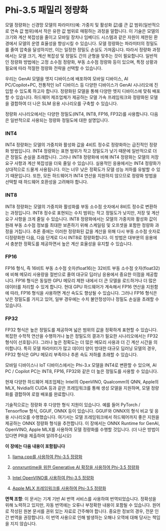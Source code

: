 # **Phi-3.5 패밀리 정량화**

모델 정량화는 신경망 모델의 파라미터(예: 가중치 및 활성화 값)를 큰 값 범위(일반적으로 연속 값 범위)에서 작은 유한 값 범위로 매핑하는 과정을 말합니다. 이 기술은 모델의 크기와 계산 복잡성을 줄이고 모바일 장치나 임베디드 시스템과 같은 자원이 제한된 환경에서 모델의 운영 효율성을 향상시킬 수 있습니다. 모델 정량화는 파라미터의 정밀도를 줄여 압축을 달성하지만, 이는 일정한 정밀도 손실도 가져옵니다. 따라서 정량화 과정에서는 모델 크기, 계산 복잡성 및 정밀도 간의 균형을 맞추는 것이 필요합니다. 일반적인 정량화 방법에는 고정 소수점 정량화, 부동 소수점 정량화 등이 있으며, 특정 상황과 필요에 따라 적절한 정량화 전략을 선택할 수 있습니다.

우리는 GenAI 모델을 엣지 디바이스에 배포하여 모바일 디바이스, AI PC/Copilot+PC, 전통적인 IoT 디바이스 등 다양한 디바이스가 GenAI 시나리오에 진입할 수 있도록 하고자 합니다. 정량화된 모델을 통해 다양한 엣지 디바이스에 맞춰 배포할 수 있습니다. 하드웨어 제조업체가 제공하는 모델 가속 프레임워크와 정량화된 모델을 결합하여 더 나은 SLM 응용 시나리오를 구축할 수 있습니다.

정량화 시나리오에서는 다양한 정밀도(INT4, INT8, FP16, FP32)를 사용합니다. 다음은 일반적으로 사용되는 정량화 정밀도에 대한 설명입니다.

### **INT4**

INT4 정량화는 모델의 가중치와 활성화 값을 4비트 정수로 정량화하는 급진적인 정량화 방법입니다. INT4 정량화는 표현 범위가 작고 정밀도가 낮기 때문에 일반적으로 더 큰 정밀도 손실을 초래합니다. 그러나 INT8 정량화에 비해 INT4 정량화는 모델의 저장 요구 사항과 계산 복잡성을 더욱 줄일 수 있습니다. 실용적인 응용에서는 INT4 정량화가 상대적으로 드물게 사용됩니다. 이는 너무 낮은 정확도가 모델 성능 저하를 유발할 수 있기 때문입니다. 또한, 모든 하드웨어가 INT4 연산을 지원하지 않으므로 정량화 방법을 선택할 때 하드웨어 호환성을 고려해야 합니다.

### **INT8**

INT8 정량화는 모델의 가중치와 활성화를 부동 소수점 숫자에서 8비트 정수로 변환하는 과정입니다. INT8 정수로 표현되는 수치 범위는 작고 정밀도가 낮지만, 저장 및 계산 요구 사항을 크게 줄일 수 있습니다. INT8 정량화에서는 모델의 가중치와 활성화 값이 원래 부동 소수점 정보를 최대한 보존하기 위해 스케일링 및 오프셋을 포함한 정량화 과정을 거칩니다. 추론 중에는 이러한 정량화된 값을 계산을 위해 다시 부동 소수점 숫자로 디정량화한 다음, 다음 단계로 다시 INT8로 정량화합니다. 이 방법은 대부분의 응용에서 충분한 정확도를 제공하면서 높은 계산 효율성을 유지할 수 있습니다.

### **FP16**

FP16 형식, 즉 16비트 부동 소수점 숫자(float16)는 32비트 부동 소수점 숫자(float32)에 비해 메모리 사용량을 절반으로 줄여 대규모 딥러닝 응용에서 중요한 이점을 제공합니다. FP16 형식은 동일한 GPU 메모리 제한 내에서 더 큰 모델을 로드하거나 더 많은 데이터를 처리할 수 있게 합니다. 현대 GPU 하드웨어가 계속해서 FP16 연산을 지원함에 따라, FP16 형식을 사용하면 계산 속도도 향상될 수 있습니다. 그러나 FP16 형식은 낮은 정밀도를 가지고 있어, 일부 경우에는 수치 불안정성이나 정밀도 손실을 초래할 수 있습니다.

### **FP32**

FP32 형식은 높은 정밀도를 제공하며 넓은 범위의 값을 정확하게 표현할 수 있습니다. 복잡한 수학적 연산을 수행하거나 높은 정밀도의 결과가 필요한 시나리오에서는 FP32 형식이 선호됩니다. 그러나 높은 정확도는 더 많은 메모리 사용과 더 긴 계산 시간을 의미합니다. 특히 모델 파라미터가 많고 데이터 양이 방대한 대규모 딥러닝 모델의 경우, FP32 형식은 GPU 메모리 부족이나 추론 속도 저하를 초래할 수 있습니다.

모바일 디바이스나 IoT 디바이스에서는 Phi-3.x 모델을 INT4로 변환할 수 있으며, AI PC / Copilot PC는 INT8, FP16, FP32와 같은 더 높은 정밀도를 사용할 수 있습니다.

현재 다양한 하드웨어 제조업체는 Intel의 OpenVINO, Qualcomm의 QNN, Apple의 MLX, Nvidia의 CUDA 등과 같은 프레임워크를 통해 생성 모델을 지원하며, 모델 정량화를 결합하여 로컬 배포를 완료합니다.

기술적으로는 정량화 후 다양한 형식 지원이 있습니다. 예를 들어 PyTorch / Tensorflow 형식, GGUF, ONNX 등이 있습니다. GGUF와 ONNX의 형식 비교 및 응용 시나리오를 수행했습니다. 여기서는 모델 프레임워크에서 하드웨어까지 좋은 지원을 제공하는 ONNX 정량화 형식을 추천합니다. 이 장에서는 ONNX Runtime for GenAI, OpenVINO, Apple MLX를 사용하여 모델 정량화를 수행할 것입니다. (더 나은 방법이 있다면 PR을 제출하여 알려주십시오)

**이 장에는 다음 내용이 포함됩니다**

1. [llama.cpp를 사용하여 Phi-3.5 정량화](./021.UsingLlamacppQuantifyingPhi35.md)

2. [onnxruntime을 위한 Generative AI 확장을 사용하여 Phi-3.5 정량화](./022.UsingORTGenAIQuantifyingPhi35.md)

3. [Intel OpenVINO를 사용하여 Phi-3.5 정량화](./023.UsingIntelOpenVINOQuantifyingPhi35.md)

4. [Apple MLX 프레임워크를 사용하여 Phi-3.5 정량화](./024.UsingAppleMLXQuantifyingPhi35.md)

**면책 조항**:
이 문서는 기계 기반 AI 번역 서비스를 사용하여 번역되었습니다. 정확성을 위해 노력하고 있지만, 자동 번역에는 오류나 부정확한 내용이 포함될 수 있습니다. 원어로 작성된 원본 문서를 권위 있는 자료로 간주해야 합니다. 중요한 정보의 경우, 전문 인간 번역을 권장합니다. 이 번역 사용으로 인해 발생하는 오해나 오역에 대해 당사는 책임을 지지 않습니다.